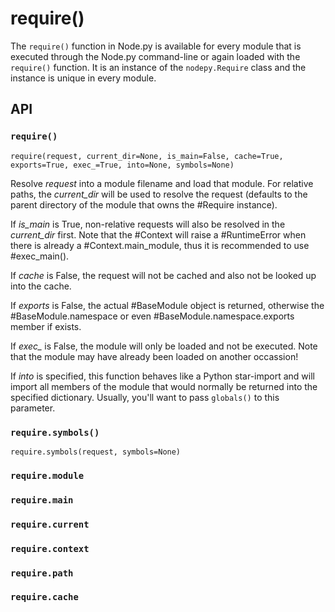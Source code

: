 # require()

The `require()` function in Node.py is available for every module that is
executed through the Node.py command-line or again loaded with the `require()`
function. It is an instance of the `nodepy.Require` class and the instance is
unique in every module.

## API

### `require()`

`require(request, current_dir=None, is_main=False, cache=True,
         exports=True, exec_=True, into=None, symbols=None)`

Resolve *request* into a module filename and load that module. For relative
paths, the *current_dir* will be used to resolve the request (defaults to
the parent directory of the module that owns the #Require instance).

If *is_main* is True, non-relative requests will also be resolved in the
*current_dir* first. Note that the #Context will raise a #RuntimeError when
there is already a #Context.main_module, thus it is recommended to use #exec_main().

If *cache* is False, the request will not be cached and also not be looked
up into the cache.

If *exports* is False, the actual #BaseModule object is returned, otherwise
the #BaseModule.namespace or even #BaseModule.namespace.exports member if
exists.

If *exec_* is False, the module will only be loaded and not be executed.
Note that the module may have already been loaded on another occassion!

If *into* is specified, this function behaves like a Python star-import and
will import all members of the module that would normally be returned into
the specified dictionary. Usually, you'll want to pass `globals()` to this
parameter.

### `require.symbols()`

`require.symbols(request, symbols=None)`

### `require.module`

### `require.main`

### `require.current`

### `require.context`

### `require.path`

### `require.cache`
